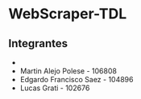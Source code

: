 # WebScraper-TDL

## Integrantes

- 
- Martin Alejo Polese - 106808
- Edgardo Francisco Saez - 104896
- Lucas Grati - 102676